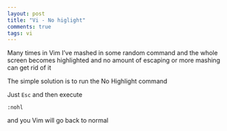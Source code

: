 ```yaml
---
layout: post
title: "Vi - No higlight"
comments: true
tags: vi
---
```


Many times in Vim I’ve mashed in some random command and the whole screen becomes highlighted 
and no amount of escaping or more mashing can get rid of it

The simple solution is to run the No Highlight command

Just `Esc` and then execute

```
:nohl
```

and you Vim will go back to normal